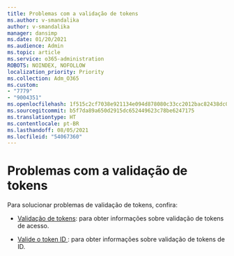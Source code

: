 ```yaml
---
title: Problemas com a validação de tokens
ms.author: v-smandalika
author: v-smandalika
manager: dansimp
ms.date: 01/20/2021
ms.audience: Admin
ms.topic: article
ms.service: o365-administration
ROBOTS: NOINDEX, NOFOLLOW
localization_priority: Priority
ms.collection: Adm_O365
ms.custom:
- "7779"
- "9004351"
ms.openlocfilehash: 1f515c2cf7038e921134e094d878080c33cc2012bac82438dc01245cb13c5b39
ms.sourcegitcommit: b5f7da89a650d2915dc652449623c78be6247175
ms.translationtype: HT
ms.contentlocale: pt-BR
ms.lasthandoff: 08/05/2021
ms.locfileid: "54067360"
---
```

# <a name="issues-with-validating-tokens"></a>Problemas com a validação de tokens

Para solucionar problemas de validação de tokens, confira:

- [Validação de tokens](https://docs.microsoft.com/azure/active-directory/develop/access-tokens#validating-tokens): para obter informações sobre validação de tokens de acesso.

- [Valide o token ID ](https://docs.microsoft.com/azure/active-directory/develop/v2-protocols-oidc#validate-the-id-token): para obter informações sobre validação de tokens de ID.
